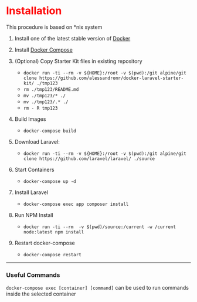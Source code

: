 #  <font color='red'>Installation</font>
This procedure is based on *nix system

1. Install one of the latest stable version of [Docker](https://docs.docker.com/install/linux/docker-ce/ubuntu/#install-docker-ce-1)
2. Install [Docker Compose](https://docs.docker.com/compose/install/#install-compose)

3. (Optional) Copy Starter Kit files in existing repository
    - `docker run -ti --rm -v ${HOME}:/root -v $(pwd):/git alpine/git clone https://github.com/alessandromr/docker-laravel-starter-kit/ ./tmp123`
    - `rm ./tmp123/README.md`
    - `mv ./tmp123/* ./`
    - `mv ./tmp123/.* ./`
    - `rm - R tmp123`

4. Build Images
    - `docker-compose build`
5. Download Laravel:
    - `docker run -ti --rm -v ${HOME}:/root -v $(pwd):/git alpine/git clone https://github.com/laravel/laravel/ ./source`
6. Start Containers
    - `docker-compose up -d`
7. Install Laravel
    - `docker-compose exec app composer install`
8. Run NPM Install
    - `docker run -ti --rm  -v $(pwd)/source:/current -w /current node:latest npm install`
9. Restart docker-compose
    - `docker-compose restart`


-----------

### Useful Commands
`docker-compose exec [container] [command]` can be used to run commands inside the selected container